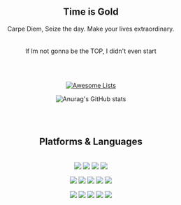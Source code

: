 <div align=center>                                                                                                       
       
  <br>                                                                                              

  <h2>Time is Gold<br/></h2>
  
  
<P>
  Carpe Diem, Seize the day. Make your lives extraordinary.<br/><br/>
  <br/>
  If Im not gonna be the TOP, I didn't even start<br/><br/>
<!--   The first step on a long journey to be the best<br/><br/> -->
  
</p>
  <br>  
<p align="center">
  <a href="https://awesome.re"><img src="https://awesome.re/badge.svg" alt="Awesome Lists"></a>
</p>

  ![Anurag's GitHub stats](https://github-readme-stats.vercel.app/api?username=Jun7892&show_icons=true&theme=radical)

<br></br>



  
 


  
  

## Platforms & Languages



<p>
  <br>
    <img src="https://img.shields.io/badge/html5-E34F26?style=for-the-badge&logo=html5&logoColor=white"> 
  <img src="https://img.shields.io/badge/css-1572B6?style=for-the-badge&logo=css3&logoColor=white"> 
  <img src="https://img.shields.io/badge/javascript-F7DF1E?style=for-the-badge&logo=javascript&logoColor=black"> 
  <img src="https://img.shields.io/badge/jquery-0769AD?style=for-the-badge&logo=jquery&logoColor=white">
  <br>
</p>
<p>
    <img src="https://img.shields.io/badge/django-092E20?style=for-the-badge&logo=django&logoColor=white">
  <img src="https://img.shields.io/badge/flask-000000?style=for-the-badge&logo=flask&logoColor=white">
      <img src="https://img.shields.io/badge/bootstrap-7952B3?style=for-the-badge&logo=bootstrap&logoColor=white">
  <img src="https://img.shields.io/badge/mongoDB-47A248?style=for-the-badge&logo=MongoDB&logoColor=white">
  <img src="https://img.shields.io/badge/sqlite-092E20?style=for-the-badge&logo=sqlite&logoColor=white">
  <br>
</p>

<p>
  <img src="https://img.shields.io/badge/python-3776AB?style=for-the-badge&logo=python&logoColor=white"> 
  <img src="https://img.shields.io/badge/docker-2496ED?style=for-the-badge&logo=docker&logoColor=white">
  <img src="https://img.shields.io/badge/sourcetree-0052CC?style=for-the-badge&logo=sourcetree&logoColor=white">
  <img src="https://img.shields.io/badge/Amazon S3-FF9E0F?style=for-the-badge&logo=Amazon S3&logoColor=white">
  <img src="https://img.shields.io/badge/MySQL-4479A1?style=for-the-badge&logo=MySQL&logoColor=white"/>
<!--   <img src="https://img.shields.io/badge/MySQL-4479A1?style=flat-square&logo=MySQL&logoColor=white"/> -->

</p>
</div>
</div>
